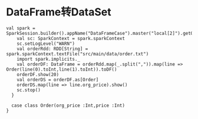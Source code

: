 # DataFrame转DataSet

```
val spark = SparkSession.builder().appName("DataFrameCase").master("local[2]").getOrCreate()
    val sc: SparkContext = spark.sparkContext
    sc.setLogLevel("WARN")
    val orderRdd: RDD[String] = spark.sparkContext.textFile("src/main/data/order.txt")
    import spark.implicits._
    val orderDF: DataFrame = orderRdd.map(_.split(",")).map(line => Order(line(0).toInt,line(1).toInt)).toDF()
    orderDF.show(20)
    val orderDS = orderDF.as[Order]
    orderDS.map(line => line.org_price).show()
    sc.stop()
  }

  case class Order(org_price :Int,price :Int)
}
```

<!--
create time: 2018-08-06 21:29:23
Author: Alfred

This file is created by Marboo<http://marboo.io> template file $MARBOO_HOME/.media/starts/default.md
本文件由 Marboo<http://marboo.io> 模板文件 $MARBOO_HOME/.media/starts/default.md 创建
-->

